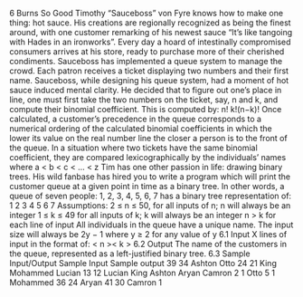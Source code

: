 6 Burns So Good
Timothy “Sauceboss” von Fyre knows how to make one thing: hot sauce. His creations are regionally recognized as being the finest around, with one customer remarking of his newest sauce
“It’s like tangoing with Hades in an ironworks”. Every day a hoard of intestinally compromised
consumers arrives at his store, ready to purchase more of their cherished condiments.
Sauceboss has implemented a queue system to manage the crowd. Each patron receives a ticket
displaying two numbers and their first name. Sauceboss, while designing his queue system, had
a moment of hot sauce induced mental clarity. He decided that to figure out one’s place in line,
one must first take the two numbers on the ticket, say, n and k, and compute their binomial
coefficient. This is computed by: n!
k!(n−k)!
Once calculated, a customer’s precedence in the queue corresponds to a numerical ordering of
the calculated binomial coefficients in which the lower its value on the real number line the closer
a person is to the front of the queue. In a situation where two tickets have the same binomial coefficient, they are compared lexicographically by the individuals’ names where a < b < c < ... < z
Tim has one other passion in life: drawing binary trees. His wild fanbase has hired you to
write a program which will print the customer queue at a given point in time as a binary tree.
In other words, a queue of seven people: 1, 2, 3, 4, 5, 6, 7 has a binary tree representation of:
1
2 3
4 5 6 7
Assumptions:
2 ≤ n ≤ 50, for all inputs of n; n will always be an integer
1 ≤ k ≤ 49 for all inputs of k; k will always be an integer
n > k for each line of input
All individuals in the queue have a unique name.
The input size will always be 2y − 1 where y ≥ 2 for any value of y
6.1 Input
X lines of input in the format of: < n ><single space>< k ><single space><name>
6.2 Output
The name of the customers in the queue, represented as a left-justified binary tree.
6.3 Sample Input/Output
Sample Input Sample output
39 34 Ashton Otto
24 21 King Mohammed Lucian
13 12 Lucian King Ashton Aryan Camron
2 1 Otto
5 1 Mohammed
36 24 Aryan
41 30 Camron
1
